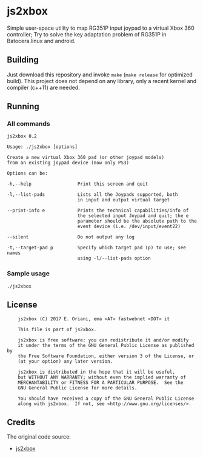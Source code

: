 # js2xbox

Simple user-space utility to map RG351P input joypad to a virtual Xbox 360 controller; Try to solve the key adaptation problem of RG351P in Batocera.linux and android.

## Building

Just download this repository and invoke `make` (`make release` for optimized build). This project does not depend on any library, only a recent kernel and compiler (c++11) are needed.

## Running

### All commands

```
js2xbox 0.2

Usage: ./js2xbox [options]

Create a new virtual Xbox 360 pad (or other joypad models)
from an existing joypad device (now only PS3)

Options can be:

-h,--help                 Print this screen and quit

-l,--list-pads            Lists all the Joypads supported, both
                          in input and output virtual target

--print-info e            Prints the technical capabilities/info of
                          the selected input Joypad and quit; the e
                          parameter should be the absolute path to the
                          event device (i.e. /dev/input/event22)

--silent                  Do not output any log

-t,--target-pad p         Specify which target pad (p) to use; see names
                          using -l/--list-pads option
```

### Sample usage

```
./js2xbox
```

## License

```
	js2xbox (C) 2017 E. Oriani, ema <AT> fastwebnet <DOT> it

	This file is part of js2xbox.

	js2xbox is free software: you can redistribute it and/or modify
	it under the terms of the GNU General Public License as published by
	the Free Software Foundation, either version 3 of the License, or
	(at your option) any later version.

	js2xbox is distributed in the hope that it will be useful,
	but WITHOUT ANY WARRANTY; without even the implied warranty of
	MERCHANTABILITY or FITNESS FOR A PARTICULAR PURPOSE.  See the
	GNU General Public License for more details.

	You should have received a copy of the GNU General Public License
	along with js2xbox.  If not, see <http://www.gnu.org/licenses/>.
```

## Credits
The original code source:
- [js2xbox](https://github.com/Emanem/js2xbox)
